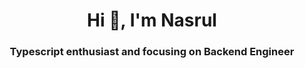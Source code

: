 <h1 align="center">Hi 👋, I'm Nasrul</h1>
<h3 align="center">Typescript enthusiast and focusing on Backend Engineer</h3> 
